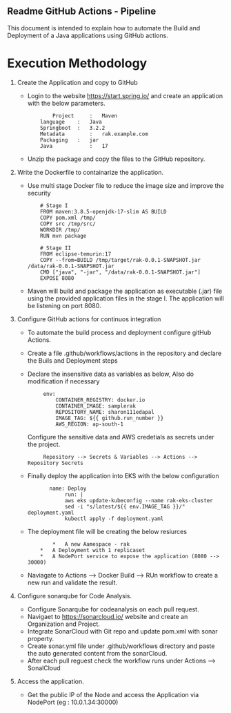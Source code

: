 
## Readme GitHub Actions - Pipeline

This document is intended to explain how to automate the  Build and Deployment of a Java applications using GitHub actions.

# Execution Methodology

1. Create the Application and copy to GitHub

	-	Login to the website https://start.spring.io/ and create an application with the below parameters.

                    Project		:	Maven
				language	:	Java
				Springboot	:	3.2.2
				Metadata		:	rak.example.com
				Packaging	:	jar
				Java			:	17
	-	Unzip the package and copy the files to the GitHub repository.
	
2. Write the Dockerfile to containarize the application.
	-	Use multi stage Docker file to reduce the image size and improve the security
	
				# Stage I
				FROM maven:3.8.5-openjdk-17-slim AS BUILD
				COPY pom.xml /tmp/
				COPY src /tmp/src/
				WORKDIR /tmp/
				RUN mvn package
				
				# Stage II
				FROM eclipse-temurin:17
				COPY --from=BUILD /tmp/target/rak-0.0.1-SNAPSHOT.jar /data/rak-0.0.1-SNAPSHOT.jar
				CMD ["java", "-jar", "/data/rak-0.0.1-SNAPSHOT.jar"]
				EXPOSE 8080
				
	-	Maven will build and package the application as executable (.jar) file using the provided application files in the stage I.
		The application will be listening on port 8080.
				
3. Configure GitHub actions for continuos integration
	-	To automate the build process and deployment configure gitHub Actions.
	-	Create a file .github/workflows/actions in the repository and declare the Buils and Deployment steps
	-  Declare the insensitive data as variables as below, Also do modification if necessary
	
				env:
					CONTAINER_REGISTRY: docker.io
					CONTAINER_IMAGE: samplerak
					REPOSITORY_NAME: sharon111edapal
					IMAGE_TAG: ${{ github.run_number }}
					AWS_REGION: ap-south-1
					
		Configure the sensitive data and AWS credetials as secrets under the project. 
				
                Repository --> Secrets & Variables --> Actions --> Repository Secrets
	
    -	Finally deploy the application into EKS with the below configuration
	
				   name: Deploy
						run: |
						aws eks update-kubeconfig --name rak-eks-cluster
						sed -i "s/latest/${{ env.IMAGE_TAG }}/" deployment.yaml
						kubectl apply -f deployment.yaml
						
	-	The deployment file will be creating the below resiurces
	
                    *	A new Aamespace - rak
				*	A Deployment with 1 replicaset 
				*	A NodePort service to expose the application (8080 --> 30000)
				
	-	Naviagate to Actions --> Docker Build --> RUn workflow to create a new run and validate the result.
				
4. Configure sonarqube for Code Analysis.

	-	Configure Sonarqube for codeanalysis on each pull request.
	-	Navigaet to https://sonarcloud.io/ website and create an Organization and Project.
	-	Integrate SonarCloud with Git repo and update pom.xml with sonar property.
	-	Create sonar.yml file under .github/workflows   directory and paste the auto generated content from the sonarCloud.
	-	After each pull reguest check the workflow runs under Actions --> SonalCloud
	
5. Access the application. 
    -	Get the public IP of the Node and access the Application via NodePort (eg : 10.0.1.34:30000)
 

